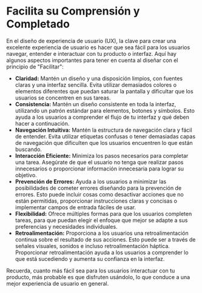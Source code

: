 # Facilita su Comprensión y Completado

En el diseño de experiencia de usuario (UX), la clave para crear una excelente experiencia de usuario es hacer que sea fácil para los usuarios navegar, entender e interactuar con tu producto o interfaz. Aquí hay algunos aspectos importantes para tener en cuenta al diseñar con el principio de "Facilitar":

- **Claridad:** Mantén un diseño y una disposición limpios, con fuentes claras y una interfaz sencilla. Evita utilizar demasiados colores o elementos diferentes que puedan saturar la pantalla y dificultar que los usuarios se concentren en sus tareas.
- **Consistencia:** Mantén un diseño consistente en toda la interfaz, utilizando un patrón estándar para elementos, botones y símbolos. Esto ayuda a los usuarios a comprender el flujo de tu interfaz y qué deben hacer a continuación.
- **Navegación Intuitiva:** Mantén la estructura de navegación clara y fácil de entender. Evita utilizar etiquetas confusas o tener demasiadas capas de navegación que dificulten que los usuarios encuentren lo que están buscando.
- **Interacción Eficiente:** Minimiza los pasos necesarios para completar una tarea. Asegúrate de que el usuario no tenga que realizar pasos innecesarios o proporcionar información innecesaria para lograr su objetivo.
- **Prevención de Errores:** Ayuda a los usuarios a minimizar las posibilidades de cometer errores diseñando para la prevención de errores. Esto puede incluir cosas como desactivar acciones que no están permitidas, proporcionar instrucciones claras y concisas o implementar campos de entrada fáciles de usar.
- **Flexibilidad:** Ofrece múltiples formas para que los usuarios completen tareas, para que puedan elegir el enfoque que mejor se adapte a sus preferencias y necesidades individuales.
- **Retroalimentación:** Proporciona a los usuarios una retroalimentación continua sobre el resultado de sus acciones. Esto puede ser a través de señales visuales, sonidos e incluso retroalimentación háptica. Proporcionar retroalimentación ayuda a los usuarios a comprender lo que está sucediendo y aumenta su confianza en la interfaz.

Recuerda, cuanto más fácil sea para los usuarios interactuar con tu producto, más probable es que disfruten usándolo, lo que conduce a una mejor experiencia de usuario en general.
